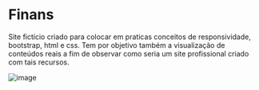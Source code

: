 # Finans
Site fictício criado para colocar em praticas conceitos de responsividade, bootstrap, html e css. Tem por objetivo também a visualização de conteúdos reais  a fim de observar como seria um site profissional  criado com tais recursos. 

![image](https://user-images.githubusercontent.com/90053879/146603492-77fa8d9f-c875-452f-aa31-757d6a595e76.png)
